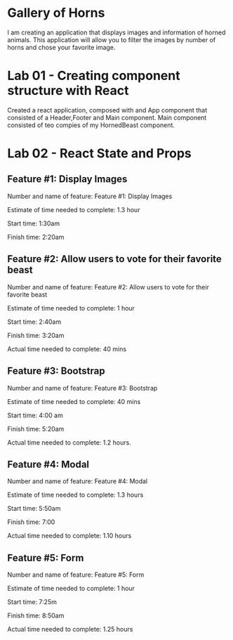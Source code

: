 # Gallery of Horns

I am  creating an application that displays images and information of horned animals. This application will allow you to filter the images by number of horns and chose your favorite image.

# Lab 01 - Creating component structure with React
Created a react application, composed with and App component that consisted of a Header,Footer and Main component. Main component consisted of teo compies of my HornedBeast component.

# Lab 02 - React State and Props

## Feature #1: Display Images

Number and name of feature: Feature #1: Display Images

Estimate of time needed to complete: 1.3 hour

Start time: 1:30am

Finish time: 2:20am

## Feature #2: Allow users to vote for their favorite beast

Number and name of feature: Feature #2: Allow users to vote for their favorite beast

Estimate of time needed to complete: 1 hour

Start time: 2:40am

Finish time: 3:20am

Actual time needed to complete: 40 mins


## Feature #3: Bootstrap

Number and name of feature: Feature #3: Bootstrap

Estimate of time needed to complete: 40 mins

Start time: 4:00 am

Finish time: 5:20am

Actual time needed to complete: 1.2 hours. 

## Feature #4: Modal

Number and name of feature: Feature #4: Modal

Estimate of time needed to complete: 1.3 hours

Start time: 5:50am

Finish time: 7:00 

Actual time needed to complete: 1.10 hours

## Feature #5: Form

Number and name of feature: Feature #5: Form

Estimate of time needed to complete: 1 hour

Start time: 7:25m

Finish time: 8:50am

Actual time needed to complete: 1.25 hours